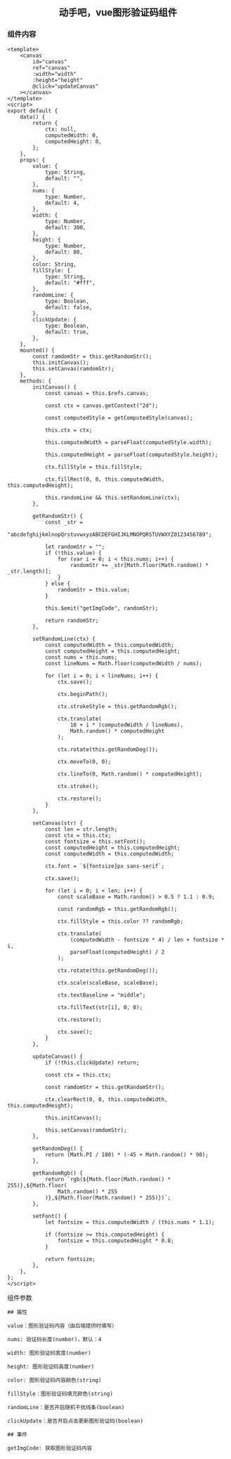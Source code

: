 ## <center>动手吧，vue图形验证码组件</center>
### 组件内容

    <template>
        <canvas
            id="canvas"
            ref="canvas"
            :width="width"
            :height="height"
            @click="updateCanvas"
        ></canvas>
    </template>
    <script>
    export default {
        data() {
            return {
                ctx: null,
                computedWidth: 0,
                computedHeight: 0,
            };
        },
        props: {
            value: {
                type: String,
                default: "",
            },
            nums: {
                type: Number,
                default: 4,
            },
            width: {
                type: Number,
                default: 300,
            },
            height: {
                type: Number,
                default: 80,
            },
            color: String,
            fillStyle: {
                type: String,
                default: "#fff",
            },
            randomLine: {
                type: Boolean,
                default: false,
            },
            clickUpdate: {
                type: Boolean,
                default: true,
            },
        },
        mounted() {
            const ramdomStr = this.getRandomStr();
            this.initCanvas();
            this.setCanvas(ramdomStr);
        },
        methods: {
            initCanvas() {
                const canvas = this.$refs.canvas;
    
                const ctx = canvas.getContext("2d");
    
                const computedStyle = getComputedStyle(canvas);
    
                this.ctx = ctx;
    
                this.computedWidth = parseFloat(computedStyle.width);
    
                this.computedHeight = parseFloat(computedStyle.height);
    
                ctx.fillStyle = this.fillStyle;
    
                ctx.fillRect(0, 0, this.computedWidth, this.computedHeight);
    
                this.randomLine && this.setRandomLine(ctx);
            },
    
            getRandomStr() {
                const _str =
                    "abcdefghijkmlnopQrstuvwxyzABCDEFGHIJKLMNOPQRSTUVWXYZ0123456789";
    
                let randomStr = "";
                if (!this.value) {
                    for (var i = 0; i < this.nums; i++) {
                        randomStr += _str[Math.floor(Math.random() * _str.length)];
                    }
                } else {
                    randomStr = this.value;
                }
    
                this.$emit("getImgCode", randomStr);
    
                return randomStr;
            },
    
            setRandomLine(ctx) {
                const computedWidth = this.computedWidth;
                const computedHeight = this.computedHeight;
                const nums = this.nums;
                const lineNums = Math.floor(computedWidth / nums);
    
                for (let i = 0; i < lineNums; i++) {
                    ctx.save();
    
                    ctx.beginPath();
    
                    ctx.strokeStyle = this.getRandomRgb();
    
                    ctx.translate(
                        10 + i * (computedWidth / lineNums),
                        Math.random() * computedHeight
                    );
    
                    ctx.rotate(this.getRandomDeg());
    
                    ctx.moveTo(0, 0);
    
                    ctx.lineTo(0, Math.random() * computedHeight);
    
                    ctx.stroke();
    
                    ctx.restore();
                }
            },
    
            setCanvas(str) {
                const len = str.length;
                const ctx = this.ctx;
                const fontsize = this.setFont();
                const computedHeight = this.computedHeight;
                const computedWidth = this.computedWidth;
    
                ctx.font = `${fontsize}px sans-serif`;
    
                ctx.save();
    
                for (let i = 0; i < len; i++) {
                    const scaleBase = Math.random() > 0.5 ? 1.1 : 0.9;
    
                    const randomRgb = this.getRandomRgb();
    
                    ctx.fillStyle = this.color ?? randomRgb;
    
                    ctx.translate(
                        (computedWidth - fontsize * 4) / len + fontsize * i,
                        parseFloat(computedHeight) / 2
                    );
    
                    ctx.rotate(this.getRandomDeg());
    
                    ctx.scale(scaleBase, scaleBase);
    
                    ctx.textBaseline = "middle";
    
                    ctx.fillText(str[i], 0, 0);
    
                    ctx.restore();
    
                    ctx.save();
                }
            },
    
            updateCanvas() {
                if (!this.clickUpdate) return;
    
                const ctx = this.ctx;
    
                const ramdomStr = this.getRandomStr();
    
                ctx.clearRect(0, 0, this.computedWidth, this.computedHeight);
    
                this.initCanvas();
    
                this.setCanvas(ramdomStr);
            },
    
            getRandomDeg() {
                return (Math.PI / 180) * (-45 + Math.random() * 90);
            },
    
            getRandomRgb() {
                return `rgb(${Math.floor(Math.random() * 255)},${Math.floor(
                    Math.random() * 255
                )},${Math.floor(Math.random() * 255)})`;
            },
    
            setFont() {
                let fontsize = this.computedWidth / (this.nums * 1.1);
    
                if (fontsize >= this.computedHeight) {
                    fontsize = this.computedHeight * 0.8;
                }
    
                return fontsize;
            },
        },
    };
    </script>

组件参数

    ## 属性
 
    value：图形验证码内容（由后端提供时填写）
    
    nums: 验证码长度(number)，默认：4
    
    width: 图形验证码宽度(number)
    
    height: 图形验证码高度(number)
    
    color: 图形验证码内容颜色(string)
    
    fillStyle：图形验证码填充颜色(string)
    
    randomLine：是否开启随机干扰线条(boolean)
    
    clickUpdate：是否开启点击更新图形验证码(boolean)
 
    ## 事件
    
    getImgCode: 获取图形验证码内容
 